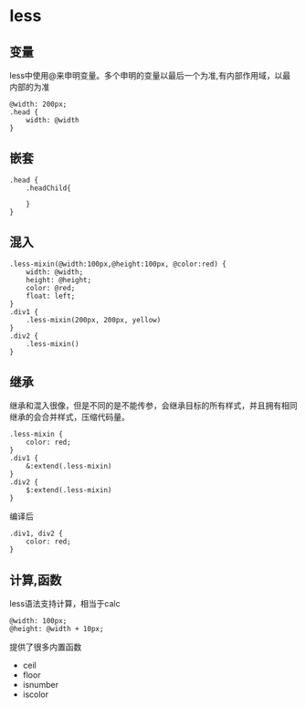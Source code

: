 # less

## 变量

less中使用@来申明变量。多个申明的变量以最后一个为准,有内部作用域，以最内部的为准

```
@width: 200px;
.head {
    width: @width
}
```

## 嵌套

```
.head {
    .headChild{

    }
}
```

## 混入

```
.less-mixin(@width:100px,@height:100px, @color:red) {
    width: @width;
    height: @height;
    color: @red;
    float: left;
}
.div1 {
    .less-mixin(200px, 200px, yellow)
}
.div2 {
    .less-mixin()
}
```

## 继承

继承和混入很像，但是不同的是不能传参，会继承目标的所有样式，并且拥有相同继承的会合并样式，压缩代码量。

```
.less-mixin {
    color: red;
}
.div1 {
    &:extend(.less-mixin)
}
.div2 {
    $:extend(.less-mixin)
}
```

编译后

```
.div1, div2 {
    color: red;
}
```

## 计算,函数

less语法支持计算，相当于calc

```
@width: 100px;
@height: @width + 10px;
```

提供了很多内置函数

- ceil
- floor
- isnumber
- iscolor